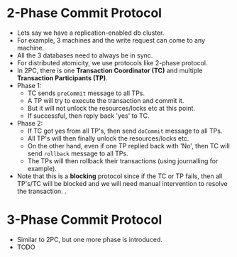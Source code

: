 # 2-Phase Commit Protocol

- Lets say we have a replication-enabled db cluster.
- For example, 3 machines and the write request can come to any machine.
- All the 3 databases need to always be in sync.
- For distributed atomicity, we use protocols like 2-phase protocol.
- In 2PC, there is one **Transaction Coordinator (TC)** and multiple **Transaction Participants (TP)**.
- Phase 1:
  - TC sends `preCommit` message to all TPs.
  - A TP will try to execute the transaction and commit it.
  - But it will not unlock the resources/locks etc at this point.
  - If successful, then reply back 'yes' to TC.
- Phase 2:
  - If TC got yes from all TP's, then send `doCommit` message to all TPs.
  - All TP's will then finally unlock the resources/locks etc.
  - On the other hand, even if one TP replied back with 'No', then TC will send `rollback` message to all TPs.
  - The TPs will then rollback their transactions (using journalling for example).
- Note that this is a **blocking** protocol since if the TC or TP fails, then all TP's/TC will be blocked and we will need manual intervention to resolve the transaction.   .

# 3-Phase Commit Protocol

- Similar to 2PC, but one more phase is introduced.
- TODO
